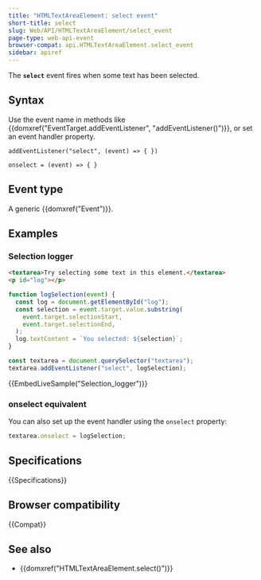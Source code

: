 ```yaml
---
title: "HTMLTextAreaElement: select event"
short-title: select
slug: Web/API/HTMLTextAreaElement/select_event
page-type: web-api-event
browser-compat: api.HTMLTextAreaElement.select_event
sidebar: apiref
---
```


The **`select`** event fires when some text has been selected.

## Syntax

Use the event name in methods like {{domxref("EventTarget.addEventListener", "addEventListener()")}}, or set an event handler property.

```js-nolint
addEventListener("select", (event) => { })

onselect = (event) => { }
```

## Event type

A generic {{domxref("Event")}}.

## Examples

### Selection logger

```html
<textarea>Try selecting some text in this element.</textarea>
<p id="log"></p>
```

```js
function logSelection(event) {
  const log = document.getElementById("log");
  const selection = event.target.value.substring(
    event.target.selectionStart,
    event.target.selectionEnd,
  );
  log.textContent = `You selected: ${selection}`;
}

const textarea = document.querySelector("textarea");
textarea.addEventListener("select", logSelection);
```

{{EmbedLiveSample("Selection_logger")}}

### onselect equivalent

You can also set up the event handler using the `onselect` property:

```js
textarea.onselect = logSelection;
```

## Specifications

{{Specifications}}

## Browser compatibility

{{Compat}}

## See also

- {{domxref("HTMLTextAreaElement.select()")}}
